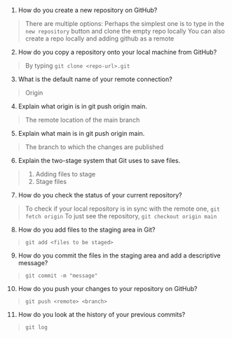 1. How do you create a new repository on GitHub?
> There are multiple options:
> Perhaps the simplest one is to type in the `new repository` button and clone the empty repo locally
> You can also create a repo locally and adding github as a remote
2. How do you copy a repository onto your local machine from GitHub?
> By typing `git clone <repo-url>.git`
3. What is the default name of your remote connection?
> Origin
4. Explain what origin is in git push origin main.
> The remote location of the main branch
5. Explain what main is in git push origin main.
> The branch to which the changes are published
6. Explain the two-stage system that Git uses to save files.
> 1. Adding files to stage
> 2. Stage files
7. How do you check the status of your current repository?
> To check if your local repository is in sync with the remote one, `git fetch origin`
> To just see the repository, `git checkout origin main`
8. How do you add files to the staging area in Git?
> `git add <files to be staged>`
9. How do you commit the files in the staging area and add a descriptive message?
> `git commit -m "message"`
10. How do you push your changes to your repository on GitHub?
> `git push <remote> <branch>`
11. How do you look at the history of your previous commits?
> `git log`

